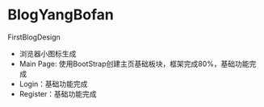 # BlogYangBofan
FirstBlogDesign
- 浏览器小图标生成
- Main Page: 使用BootStrap创建主页基础板块，框架完成80%，基础功能完成
- Login：基础功能完成
- Register：基础功能完成
